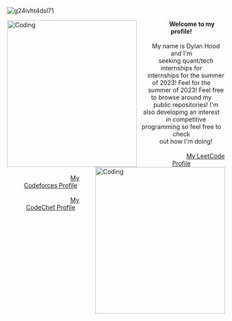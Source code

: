 ![g24ivht4dsl71](https://user-images.githubusercontent.com/66035537/201673247-d0da43aa-a9b7-4ee2-bc7f-220fc7efce68.jpg)

<img align="left" alt="Coding" width="300" height="340" src="https://user-images.githubusercontent.com/66035537/201674652-9ff3eda8-d940-411e-8591-e58c2ab839f9.gif">
<img align="right" alt="Coding" width="300" height="340" src="https://steamuserimages-a.akamaihd.net/ugc/866242507557557934/6C3D401F9D951B5B2A747EC36578FB7BCBDC9F26/?imw=5000&imh=5000&ima=fit&impolicy=Letterbox&imcolor=%23000000&letterbox=false">

<body>
  <div><center><b>&emsp;&emsp;&emsp;&ensp;Welcome to my profile!</b></center></div>
  <div>&ensp;</div>
  <div><center>&ensp;&ensp;&ensp;My name is Dylan Hood and I'm</center></div>
  <div><center>&ensp;&ensp;&ensp;seeking quant/tech internships for</center></div>
  <div><center>&ensp;&ensp;&ensp;internships for the summer of 2023! Feel for the</center></div>
  <div><center>&ensp;&ensp;&ensp;summer of 2023! Feel free to browse around my</center></div>
  <div><center>&ensp;&ensp;&ensp;public repositories! I'm also developing an interest</center></div>
  <div><center>&ensp;&ensp;&ensp;in competitive programming so feel free to check</center></div>
  <center>&ensp;&ensp;&ensp;out how I'm doing!</center>
  <div>&ensp;</div>
  
  <div><center>&ensp;&emsp;&emsp;&emsp;&emsp;&emsp;&emsp;&emsp;&ensp;<a href="https://leetcode.com/dylanhood/">My LeetCode Profile</a></center></div>
  <div>&ensp;</div>
  <div><center>&ensp;&emsp;&emsp;&emsp;&emsp;&emsp;&emsp;&emsp;&ensp;<a href="https://codeforces.com/profile/dylandhood/">My Codeforces Profile</a></center></div>
  <div>&ensp;</div>
  <div><center>&ensp;&emsp;&emsp;&emsp;&emsp;&emsp;&emsp;&emsp;&ensp;<a href="https://www.codechef.com/users/dylandhood">My CodeChef Profile</a></center></div>
</body>
